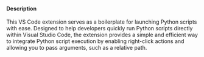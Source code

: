 #### Description
This VS Code extension serves as a boilerplate for launching Python scripts with ease. Designed to help developers quickly run Python scripts directly within Visual Studio Code, the extension provides a simple and efficient way to integrate Python script execution by enabling right-click actions and allowing you to pass arguments, such as a relative path.
